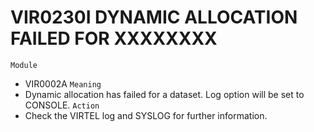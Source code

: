 # VIR0230I DYNAMIC ALLOCATION FAILED FOR XXXXXXXX
`Module`
- VIR0002A
`Meaning`
- Dynamic allocation has failed for a dataset. Log option will be set to CONSOLE.
`Action`
- Check the VIRTEL log and SYSLOG for further information.
